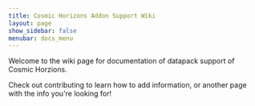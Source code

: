 ```yaml
---
title: Cosmic Horizons Addon Support Wiki 
layout: page
show_sidebar: false
menubar: docs_menu
---
```

Welcome to the wiki page for documentation of datapack support of Cosmic Horzions.

Check out contributing to learn how to add information, or another page with the info you're looking for!

